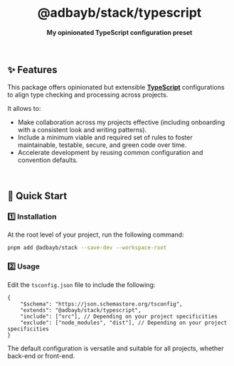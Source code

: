 <br>
<div align="center">
    <h1>@adbayb/stack/typescript</h1>
    <strong>My opinionated TypeScript configuration preset</strong>
</div>
<br>
<br>

## ✨ Features

This package offers opinionated but extensible **[TypeScript](https://www.typescriptlang.org/tsconfig/)** configurations to align type checking and processing across projects.

It allows to:

- Make collaboration across my projects effective (including onboarding with a consistent look and writing patterns).
- Include a minimum viable and required set of rules to foster maintainable, testable, secure, and green code over time.
- Accelerate development by reusing common configuration and convention defaults.

<br />

## 🚀 Quick Start

### 1️⃣ Installation

At the root level of your project, run the following command:

```bash
pnpm add @adbayb/stack --save-dev --workspace-root
```

### 2️⃣ Usage

Edit the `tsconfig.json` file to include the following:

```jsonc
{
	"$schema": "https://json.schemastore.org/tsconfig",
	"extends": "@adbayb/stack/typescript",
	"include": ["src"], // Depending on your project specificities
	"exclude": ["node_modules", "dist"], // Depending on your project specificities
}
```

The default configuration is versatile and suitable for all projects, whether back-end or front-end.

<br />
